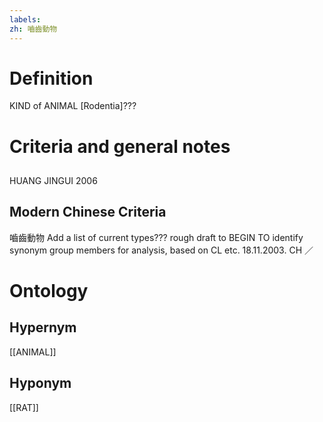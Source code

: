 ```yaml
---
labels: 
zh: 嚙齒動物
---
```


# Definition
KIND of ANIMAL [Rodentia]???
# Criteria and general notes
## 
HUANG JINGUI 2006
## Modern Chinese Criteria
嚙齒動物
Add a list of current types???
rough draft to BEGIN TO identify synonym group members for analysis, based on CL etc. 18.11.2003. CH ／
# Ontology

## Hypernym
[[ANIMAL]]
## Hyponym
[[RAT]]